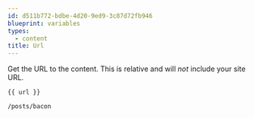 ```yaml
---
id: d511b772-bdbe-4d20-9ed9-3c87d72fb946
blueprint: variables
types:
  - content
title: Url
---
```

Get the URL to the content. This is relative and will _not_ include your site URL.

```
{{ url }}
```

```html
/posts/bacon
```
